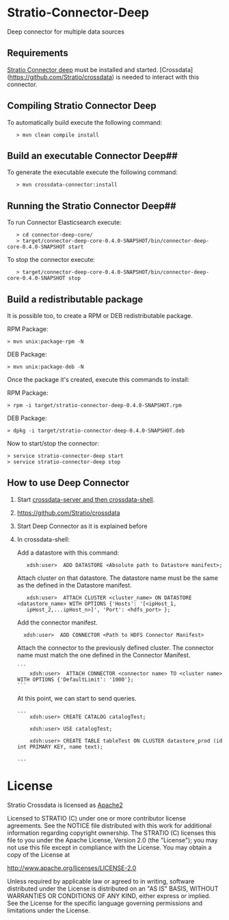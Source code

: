 Stratio-Connector-Deep
======================

Deep connector for multiple data sources

## Requirements ##

[Stratio Connector deep](https://github.com/Stratio/stratio-connector-deep) must be installed and started.
[Crossdata] (https://github.com/Stratio/crossdata) is needed to interact with this connector.

## Compiling Stratio Connector Deep ##

To automatically build execute the following command:

```
   > mvn clean compile install
```

## Build an executable Connector Deep##

To generate the executable execute the following command:

```
   > mvn crossdata-connector:install
```

## Running the Stratio Connector Deep##


To run Connector Elasticsearch execute:

```
   > cd connector-deep-core/
   > target/connector-deep-core-0.4.0-SNAPSHOT/bin/connector-deep-core-0.4.0-SNAPSHOT start
```

To stop the connector execute:

```
   > target/connector-deep-core-0.4.0-SNAPSHOT/bin/connector-deep-core-0.4.0-SNAPSHOT stop
```
## Build a redistributable package ##

It is possible too, to create a RPM or DEB redistributable package.

RPM Package:

    > mvn unix:package-rpm -N

DEB Package:

    > mvn unix:package-deb -N

Once the package it's created, execute this commands to install:

RPM Package:

    > rpm -i target/stratio-connector-deep-0.4.0-SNAPSHOT.rpm

DEB Package:

    > dpkg -i target/stratio-connector-deep-0.4.0-SNAPSHOT.deb

Now to start/stop the connector:

    > service stratio-connector-deep start
    > service stratio-connector-deep stop



## How to use Deep Connector ##

 1. Start [crossdata-server and then crossdata-shell](https://github.com/Stratio/crossdata).
 2. https://github.com/Stratio/crossdata
 3. Start Deep Connector as it is explained before
 4. In crossdata-shell:

    Add a datastore with this command:

      ```
         xdsh:user>  ADD DATASTORE <Absolute path to Datastore manifest>;
      ```

    Attach cluster on that datastore. The datastore name must be the same as the defined in the Datastore manifest.

      ```
         xdsh:user>  ATTACH CLUSTER <cluster_name> ON DATASTORE <datastore_name> WITH OPTIONS {'Hosts': '[<ipHost_1,
         ipHost_2,...ipHost_n>]', 'Port': <hdfs_port> };
      ```

    Add the connector manifest.

       ```
         xdsh:user>  ADD CONNECTOR <Path to HDFS Connector Manifest>
       ```

    Attach the connector to the previously defined cluster. The connector name must match the one defined in the
    Connector Manifest.

        ```
            xdsh:user>  ATTACH CONNECTOR <connector name> TO <cluster name> WITH OPTIONS {'DefaultLimit': '1000'};
        ```

    At this point, we can start to send queries.

        ...
            xdsh:user> CREATE CATALOG catalogTest;

            xdsh:user> USE catalogTest;

            xdsh:user> CREATE TABLE tableTest ON CLUSTER datastore_prod (id int PRIMARY KEY, name text);

        ...


# License #

Stratio Crossdata is licensed as [Apache2](http://www.apache.org/licenses/LICENSE-2.0.txt)

Licensed to STRATIO (C) under one or more contributor license agreements.
See the NOTICE file distributed with this work for additional information
regarding copyright ownership.  The STRATIO (C) licenses this file
to you under the Apache License, Version 2.0 (the
"License"); you may not use this file except in compliance
with the License.  You may obtain a copy of the License at

  http://www.apache.org/licenses/LICENSE-2.0

Unless required by applicable law or agreed to in writing,
software distributed under the License is distributed on an
"AS IS" BASIS, WITHOUT WARRANTIES OR CONDITIONS OF ANY
KIND, either express or implied.  See the License for the
specific language governing permissions and limitations
under the License.

